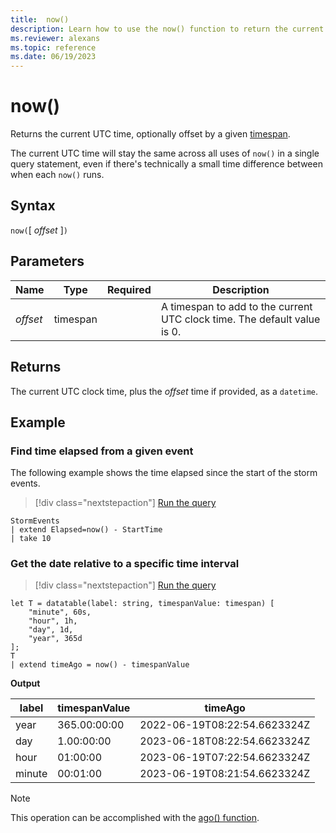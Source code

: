 ```yaml
---
title:  now()
description: Learn how to use the now() function to return the current UTC time.
ms.reviewer: alexans
ms.topic: reference
ms.date: 06/19/2023
---
```

# now()

Returns the current UTC time, optionally offset by a given [timespan](scalar-data-types/timespan.md).

The current UTC time will stay the same across all uses of `now()` in a single query statement, even if there's technically a small time difference between when each `now()` runs.

## Syntax

`now(`[ *offset* ]`)`

## Parameters

| Name | Type | Required | Description |
|--|--|--|--|
| *offset* | timespan | | A timespan to add to the current UTC clock time. The default value is 0.|

## Returns

The current UTC clock time, plus the *offset* time if provided, as a `datetime`.

## Example

### Find time elapsed from a given event

The following example shows the time elapsed since the start of the storm events.

> [!div class="nextstepaction"]
> <a href="https://dataexplorer.azure.com/clusters/help/databases/Samples?query=H4sIAAAAAAAAAwsuyS/KdS1LzSsp5qpRSK0oSc1LUXDNSSwoTk2xzcsv19BU0FUILkksKgnJzE0FKilJzE5VMDQAAK5wFN84AAAA" target="_blank">Run the query</a>

```kusto
StormEvents
| extend Elapsed=now() - StartTime
| take 10
```

### Get the date relative to a specific time interval

> [!div class="nextstepaction"]
> <a href="https://dataexplorer.azure.com/clusters/help/databases/Samples?query=H4sIAAAAAAAAA8tJLVEIUbBVSEksAcKknFSNnMSk1BwrheKSosy8dB2Fkszc1OKCxLywxJzSVCs4V1MhmpdLAQiUcjPzSktSlXQUzAyKdRSgghn5pUVAIcMMuEhKYiVIIAUuUJmaCFJibGaawssVa83LFQKUqVFIrShJzUsB2+OYng90WV5+uYamgi6qQwBVkuK6twAAAA==" target="_blank">Run the query</a>

```kusto
let T = datatable(label: string, timespanValue: timespan) [
    "minute", 60s, 
    "hour", 1h, 
    "day", 1d, 
    "year", 365d
];
T 
| extend timeAgo = now() - timespanValue
```

**Output**

| label | timespanValue | timeAgo |
|--|--|--|
| year | 365.00:00:00 | 2022-06-19T08:22:54.6623324Z |
| day | 1.00:00:00 | 2023-06-18T08:22:54.6623324Z |
| hour | 01:00:00 | 2023-06-19T07:22:54.6623324Z |
| minute | 00:01:00 | 2023-06-19T08:21:54.6623324Z |

> [!NOTE]
> This operation can be accomplished with the [ago() function](agofunction.md).
